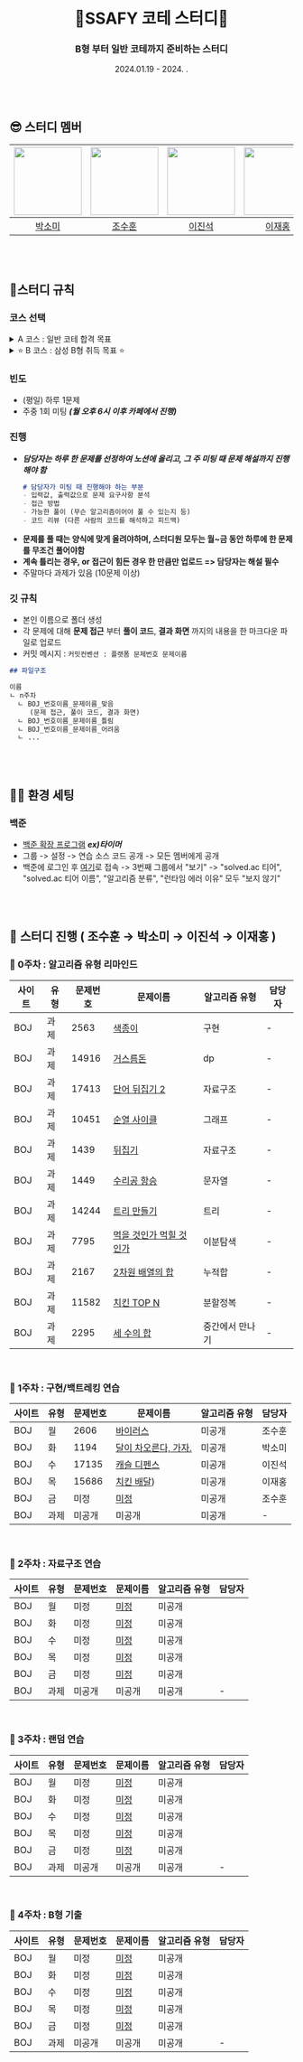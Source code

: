 
# <div align="center"> 👻SSAFY 코테 스터디👻 </div>
### <div align="center">B형 부터 일반 코테까지 준비하는 스터디</div>  
<div align="center">2024.01.19 - 2024. . </div> 

</br></br>

## 😎 스터디 멤버
|<img src="https://avatars.githubusercontent.com/u/74345771?v=4" width=120 height=120>|<img src="https://avatars.githubusercontent.com/u/82464990?v=4" width=120 height=120>|<img src="https://avatars.githubusercontent.com/u/29710431?v=4" width=120 height=120>|<img src="https://avatars.githubusercontent.com/u/55419868?v=4" width=120 height=120>|
|-------|--------|--------|-------|
|<div align="center">[박소미](https://github.com/fsm12)</div>|<div align="center">[조수훈](https://github.com/s2hoon)</div>|<div align="center">[이진석](https://github.com/jinseok-kr)</div>|<div align="center">[이재홍](https://github.com/compasstar)</div>|

</br></br>

## 📌스터디 규칙

### 코스 선택
<details>
<summary>A 코스 : 일반 코테 합격 목표</summary>
<div markdown="1">

- 30분 내외에 문제풀이 목표; ***빠른시간 내에 구현 및 정확도를 요구***

- 코테에 나오는 유형 위주 빠르게 1회독하며 해당 유형의 문제 풀기

- 이후 [카카오 코테 위주](https://school.programmers.co.kr/learn/challenges?order=acceptance_desc&page=1&languages=java&partIds=58464,37527,31236,25448,20069,17214,12286,9317,22586,18498,17931,300,301&levels=2,3,4,5) 진행 예정

</div>
</details>

<details>
<summary>⭐ B 코스 : 삼성 B형 취득 목표 ⭐</summary>
<div markdown="1">

- 4시간 안에 문제풀이 목표; ***시간이 걸리더라도 구현 및 최적화가 가능하도록***

- 삼성SW에 나오는 유형 위주 빠르게 1회독하며 해당 유형의 문제 풀기

- 이후 [삼성 기출 위주](https://swexpertacademy.com/main/help/notice/noticeBoardView.do?commuId=AV5U0sqaAU0DFAWG) 진행 예정

</div>
</details>
    

### 빈도
- (평일) 하루 1문제
- 주중 1회 미팅  ***(월 오후 6시 이후 카페에서 진행)***

### 진행
- ***담당자는 하루 한 문제를 선정하여 노션에 올리고, 그 주 미팅 때 문제 해설까지 진행해야 함***
    ```markdown
    # 담당자가 미팅 때 진행해야 하는 부분
    - 입력값, 출력값으로 문제 요구사항 분석
    - 접근 방법
    - 가능한 풀이 (무슨 알고리즘이어야 풀 수 있는지 등)
    - 코드 리뷰 (다른 사람의 코드를 해석하고 피드백)
    ```
- **문제를 풀 때는 양식에 맞게 올려야하며, 스터디원 모두는 월~금 동안 하루에 한 문제를 무조건 풀어야함**
- **계속 틀리는 경우, or 접근이 힘든 경우 한 만큼만 업로드 => 담당자는 해설 필수**
- 주말마다 과제가 있음 (10문제 이상)

### 깃 규칙
- 본인 이름으로 폴더 생성
- 각 문제에 대해 **문제 접근** 부터 **풀이 코드**, **결과 화면** 까지의 내용을 한 마크다운 파일로 업로드
- 커밋 메시지 : `커밋컨벤션 : 플랫폼 문제번호 문제이름`
```markdown
## 파일구조

이름
ㄴ n주차
  ㄴ BOJ_번호이름_문제이름_맞음
     (문제 접근, 풀이 코드, 결과 화면)
  ㄴ BOJ_번호이름_문제이름_틀림
  ㄴ BOJ_번호이름_문제이름_어려움
  ㄴ ...
```
</br></br>

## 🤟🏼 환경 세팅
### 백준
- [백준 확장 프로그램](https://chromewebstore.google.com/detail/boj-extended/mfcaadoifdifdnigjmfbekjbhehibfel?hl=ko)    ***ex)타이머***
- 그룹 -> 설정 -> 연습 소스 코드 공개 -> 모든 멤버에게 공개
- 백준에 로그인 후 [여기](https://www.acmicpc.net/modify)로 접속 -> 3번째 그룹에서 "보기" -> "solved.ac 티어", "solved.ac 티어 이름", "알고리즘 분류", "런타임 에러 이유" 모두 "보지 않기"

</br></br>

## 🚩 스터디 진행 ( 조수훈 → 박소미 → 이진석 → 이재홍 )
### 🐌 0주차 : 알고리즘 유형 리마인드
|사이트|유형|문제번호|문제이름|알고리즘 유형|담당자|
|------|----|--------|--------|------------|------|
|BOJ|과제|2563|[색종이](https://www.acmicpc.net/problem/2563)|구현|-|
|BOJ|과제|14916|[거스름돈](https://www.acmicpc.net/problem/14916)|dp|-|
|BOJ|과제|17413|[단어 뒤집기 2](https://www.acmicpc.net/problem/17413)|자료구조|-|
|BOJ|과제|10451|[순열 사이클](https://www.acmicpc.net/problem/10451)|그래프|-|
|BOJ|과제|1439|[뒤집기](https://www.acmicpc.net/problem/1439)|자료구조|-|
|BOJ|과제|1449|[수리공 항승](https://www.acmicpc.net/problem/1449)|문자열|-|
|BOJ|과제|14244|[트리 만들기](https://www.acmicpc.net/problem/14244)|트리|-|
|BOJ|과제|7795|[먹을 것인가 먹힐 것인가](https://www.acmicpc.net/problem/7795)|이분탐색|-|
|BOJ|과제|2167|[2차원 배열의 합](https://www.acmicpc.net/problem/2167)|누적합|-|
|BOJ|과제|11582|[치킨 TOP N](https://www.acmicpc.net/problem/11582)|분할정복|-|
|BOJ|과제|2295|[세 수의 합](https://www.acmicpc.net/problem/2295)|중간에서 만나기|-|

</br>

### 🐌 1주차 : 구현/백트레킹 연습
|사이트|유형|문제번호|문제이름|알고리즘 유형|담당자|
|------|----|--------|--------|------------|------|
|BOJ|월|2606|[바이러스](https://www.acmicpc.net/problem/2606)|미공개|조수훈|
|BOJ|화|1194|[달이 차오른다, 가자.](https://www.acmicpc.net/problem/1194)|미공개|박소미|
|BOJ|수|17135|[캐슬 디펜스](https://www.acmicpc.net/problem/17135)|미공개|이진석|
|BOJ|목|15686|[치킨 배달](https://www.acmicpc.net/problem/15686))|미공개|이재홍|
|BOJ|금|미정|[미정](https://www.acmicpc.net/problem)|미공개|조수훈|
|BOJ|과제|미공개|미공개|미공개|-|

</br>

### 🐌 2주차 : 자료구조 연습
|사이트|유형|문제번호|문제이름|알고리즘 유형|담당자|
|------|----|--------|--------|------------|------|
|BOJ|월|미정|[미정](https://www.acmicpc.net/problem)|미공개||
|BOJ|화|미정|[미정](https://www.acmicpc.net/problem)|미공개||
|BOJ|수|미정|[미정](https://www.acmicpc.net/problem)|미공개||
|BOJ|목|미정|[미정](https://www.acmicpc.net/problem)|미공개||
|BOJ|금|미정|[미정](https://www.acmicpc.net/problem)|미공개||
|BOJ|과제|미공개|미공개|미공개|-|

</br>

### 🐌 3주차 : 랜덤 연습
|사이트|유형|문제번호|문제이름|알고리즘 유형|담당자|
|------|----|--------|--------|------------|------|
|BOJ|월|미정|[미정](https://www.acmicpc.net/problem)|미공개||
|BOJ|화|미정|[미정](https://www.acmicpc.net/problem)|미공개||
|BOJ|수|미정|[미정](https://www.acmicpc.net/problem)|미공개||
|BOJ|목|미정|[미정](https://www.acmicpc.net/problem)|미공개||
|BOJ|금|미정|[미정](https://www.acmicpc.net/problem)|미공개||
|BOJ|과제|미공개|미공개|미공개|-|

</br>

### 🐌 4주차 : B형 기출
|사이트|유형|문제번호|문제이름|알고리즘 유형|담당자|
|------|----|--------|--------|------------|------|
|BOJ|월|미정|[미정](https://www.acmicpc.net/problem)|미공개||
|BOJ|화|미정|[미정](https://www.acmicpc.net/problem)|미공개||
|BOJ|수|미정|[미정](https://www.acmicpc.net/problem)|미공개||
|BOJ|목|미정|[미정](https://www.acmicpc.net/problem)|미공개||
|BOJ|금|미정|[미정](https://www.acmicpc.net/problem)|미공개||
|BOJ|과제|미공개|미공개|미공개|-|

</br>
